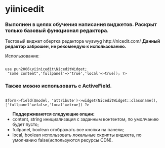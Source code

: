 # yiinicedit


<h3>Выполнен в целях обучения написания виджетов.
Раскрыт только базовый функционал редактора.
</h3>
<p>
Тестовый виджет обертка редактора wyswyg http://nicedit.com/
  <b>Данный редактор заброшен, не рекомендую к использованию.</b>
</p>
<p>Использование:</p>
<code>
use pun2006\yiinicedit\NiceditWidget;
<?=  NiceditWidget::widget(['content' => "some content",'fullpanel'=>'true','local'=>true]); ?>
</code>	

<h3>Также можно использовать с ActiveField.</h3>
<code>
$form->field($model, 'attribute')->widget(NiceditWidget::classname(),['fullpanel'=>false,'local'=>true]) ?>
</code>			

<ul>
<b>Поддерживаются следующие опции:</b>    
<li>content, string инициализация с заданным контентом, по умолчанию будет пусто;</li>
<li>fullpanel, boolean отображать все кнопки на панели;</li>
<li>local, boolean использовать локальные скрипты виджета, по умолчанию false(используются ресурсы CDN).</li>
</ul>
